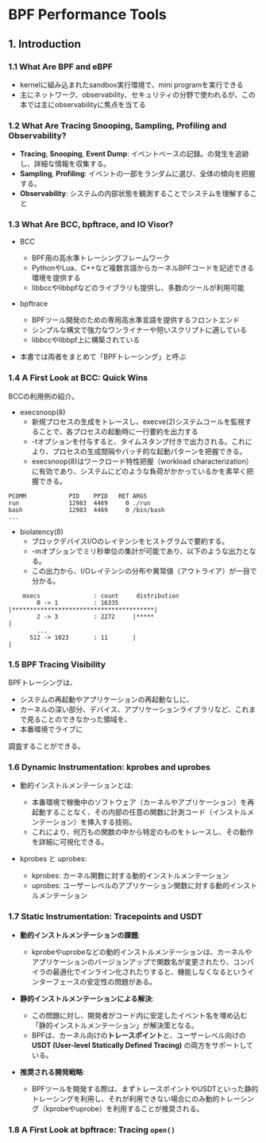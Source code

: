 # BPF Performance Tools

## 1. Introduction

### 1.1 What Are BPF and eBPF

- kernelに組み込まれたsandbox実行環境で、mini programを実行できる
- 主にネットワーク、observability、セキュリティの分野で使われるが、この本では主にobservabilityに焦点を当てる

### 1.2 What Are Tracing Snooping, Sampling, Profiling and Observability?

- **Tracing**, **Snooping**, **Event Dump**: イベントベースの記録。の発生を追跡し、詳細な情報を収集する。
- **Sampling**, **Profiling**: イベントの一部をランダムに選び、全体の傾向を把握する。
- **Observability**: システムの内部状態を観測することでシステムを理解すること

### 1.3 What Are BCC, bpftrace, and IO Visor?

- BCC
  - BPF用の高水準トレーシングフレームワーク
  - PythonやLua、C++など複数言語からカーネルBPFコードを記述できる環境を提供する
  - libbccやlibbpfなどのライブラリも提供し、多数のツールが利用可能

- bpftrace
  - BPFツール開発のための専用高水準言語を提供するフロントエンド
  - シンプルな構文で強力なワンライナーや短いスクリプトに適している
  - libbccやlibbpf上に構築されている

- 本書では両者をまとめて「BPFトレーシング」と呼ぶ

### 1.4 A First Look at BCC: Quick Wins

BCCの利用例の紹介。

- execsnoop(8)
  - 新規プロセスの生成をトレースし、execve(2)システムコールを監視することで、各プロセスの起動時に一行要約を出力する
  - -tオプションを付与すると、タイムスタンプ付きで出力される。これにより、プロセスの生成間隔やバッチ的な起動パターンを把握できる。
  - execsnoop(8)はワークロード特性把握（workload characterization）に有効であり、システムにどのような負荷がかかっているかを素早く把握できる。

```
PCOMM            PID    PPID   RET ARGS
run              12983  4469     0 ./run
bash             12983  4469     0 /bin/bash 
...
```

- biolatency(8)
  - ブロックデバイスI/Oのレイテンシをヒストグラムで要約する。
  - -mオプションでミリ秒単位の集計が可能であり、以下のような出力となる。
  - この出力から、I/Oレイテンシの分布や異常値（アウトライア）が一目で分かる。

```
    msecs               : count     distribution
        0 -> 1          : 16335    |****************************************|
        2 -> 3          : 2272     |*****                                   |
        ... 
      512 -> 1023       : 11       |                                        |
```

### 1.5 BPF Tracing Visibility

BPFトレーシングは、

- システムの再起動やアプリケーションの再起動なしに、
- カーネルの深い部分、デバイス、アプリケーションライブラリなど、これまで見ることのできなかった領域を、
- 本番環境でライブに

調査することができる。

### 1.6 Dynamic Instrumentation: kprobes and uprobes

- 動的インストルメンテーションとは:
  - 本番環境で稼働中のソフトウェア（カーネルやアプリケーション）を再起動することなく、その内部の任意の関数に計測コード（インストルメンテーション）を挿入する技術。
  - これにより、何万もの関数の中から特定のものをトレースし、その動作を詳細に可視化できる。

- kprobes と uprobes:
  - kprobes: カーネル関数に対する動的インストルメンテーション
  - uprobes: ユーザーレベルのアプリケーション関数に対する動的インストルメンテーション

### 1.7 Static Instrumentation: Tracepoints and USDT

- **動的インストルメンテーションの課題**:
  - kprobeやuprobeなどの動的インストルメンテーションは、カーネルやアプリケーションのバージョンアップで関数名が変更されたり、コンパイラの最適化でインライン化されたりすると、機能しなくなるというインターフェースの安定性の問題がある。

- **静的インストルメンテーションによる解決**:
  - この問題に対し、開発者がコード内に安定したイベント名を埋め込む「静的インストルメンテーション」が解決策となる。
  - BPFは、カーネル向けの**トレースポイント**と、ユーザーレベル向けの**USDT (User-level Statically Defined Tracing)** の両方をサポートしている。

- **推奨される開発戦略**:
  - BPFツールを開発する際は、まずトレースポイントやUSDTといった静的トレーシングを利用し、それが利用できない場合にのみ動的トレーシング（kprobeやuprobe）を利用することが推奨される。

### 1.8 A First Look at bpftrace: Tracing `open()`
